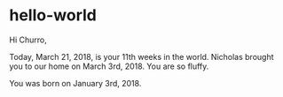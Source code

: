 # hello-world

Hi Churro,

Today, March 21, 2018, is your 11th weeks in the world. Nicholas brought you to our home on March 3rd, 2018. You are so fluffy.

You was born on January 3rd, 2018.
